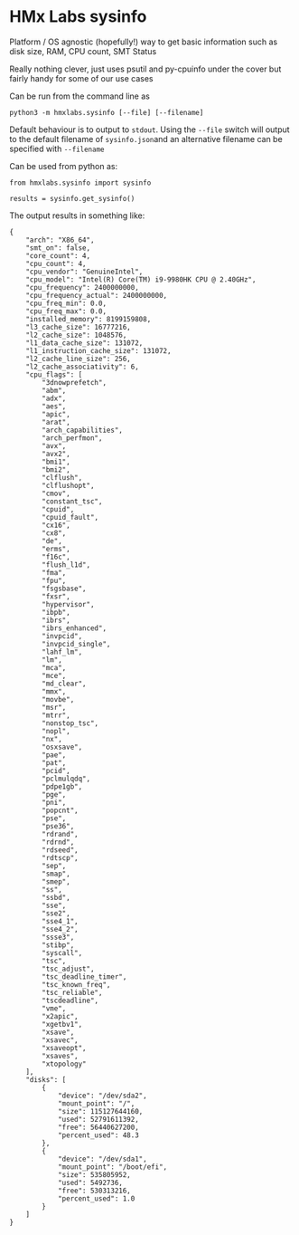 # HMx Labs sysinfo
Platform / OS agnostic (hopefully!) way to get basic information such as disk size, RAM, CPU count, SMT Status

Really nothing clever, just uses psutil and py-cpuinfo under the cover but fairly handy for some of our use cases

Can be run from the command line as

    python3 -m hmxlabs.sysinfo [--file] [--filename]

Default behaviour is to output to `stdout`. Using the `--file` switch will output to the default filename of `sysinfo.json`and an alternative filename can be specified with `--filename`

Can be used from python as:

    from hmxlabs.sysinfo import sysinfo

    results = sysinfo.get_sysinfo()

The output results in something like:

    {
        "arch": "X86_64",
        "smt_on": false,
        "core_count": 4,
        "cpu_count": 4,
        "cpu_vendor": "GenuineIntel",
        "cpu_model": "Intel(R) Core(TM) i9-9980HK CPU @ 2.40GHz",
        "cpu_frequency": 2400000000,
        "cpu_frequency_actual": 2400000000,
        "cpu_freq_min": 0.0,
        "cpu_freq_max": 0.0,
        "installed_memory": 8199159808,
        "l3_cache_size": 16777216,
        "l2_cache_size": 1048576,
        "l1_data_cache_size": 131072,
        "l1_instruction_cache_size": 131072,
        "l2_cache_line_size": 256,
        "l2_cache_associativity": 6,
        "cpu_flags": [
            "3dnowprefetch",
            "abm",
            "adx",
            "aes",
            "apic",
            "arat",
            "arch_capabilities",
            "arch_perfmon",
            "avx",
            "avx2",
            "bmi1",
            "bmi2",
            "clflush",
            "clflushopt",
            "cmov",
            "constant_tsc",
            "cpuid",
            "cpuid_fault",
            "cx16",
            "cx8",
            "de",
            "erms",
            "f16c",
            "flush_l1d",
            "fma",
            "fpu",
            "fsgsbase",
            "fxsr",
            "hypervisor",
            "ibpb",
            "ibrs",
            "ibrs_enhanced",
            "invpcid",
            "invpcid_single",
            "lahf_lm",
            "lm",
            "mca",
            "mce",
            "md_clear",
            "mmx",
            "movbe",
            "msr",
            "mtrr",
            "nonstop_tsc",
            "nopl",
            "nx",
            "osxsave",
            "pae",
            "pat",
            "pcid",
            "pclmulqdq",
            "pdpe1gb",
            "pge",
            "pni",
            "popcnt",
            "pse",
            "pse36",
            "rdrand",
            "rdrnd",
            "rdseed",
            "rdtscp",
            "sep",
            "smap",
            "smep",
            "ss",
            "ssbd",
            "sse",
            "sse2",
            "sse4_1",
            "sse4_2",
            "ssse3",
            "stibp",
            "syscall",
            "tsc",
            "tsc_adjust",
            "tsc_deadline_timer",
            "tsc_known_freq",
            "tsc_reliable",
            "tscdeadline",
            "vme",
            "x2apic",
            "xgetbv1",
            "xsave",
            "xsavec",
            "xsaveopt",
            "xsaves",
            "xtopology"
        ],
        "disks": [
            {
                "device": "/dev/sda2",
                "mount_point": "/",
                "size": 115127644160,
                "used": 52791611392,
                "free": 56440627200,
                "percent_used": 48.3
            },
            {
                "device": "/dev/sda1",
                "mount_point": "/boot/efi",
                "size": 535805952,
                "used": 5492736,
                "free": 530313216,
                "percent_used": 1.0
            }
        ]
    }